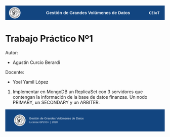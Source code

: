 ![header](doc/header.png)

# Trabajo Práctico Nº1

Autor:

* Agustín Curcio Berardi

Docente:

* Yoel Yamil López

1. Implementar en MongoDB un ReplicaSet con 3 servidores que contengan la información de la base de datos finanzas. Un nodo PRIMARY, un SECONDARY y un ARBITER.



![footer](doc/footer.png)